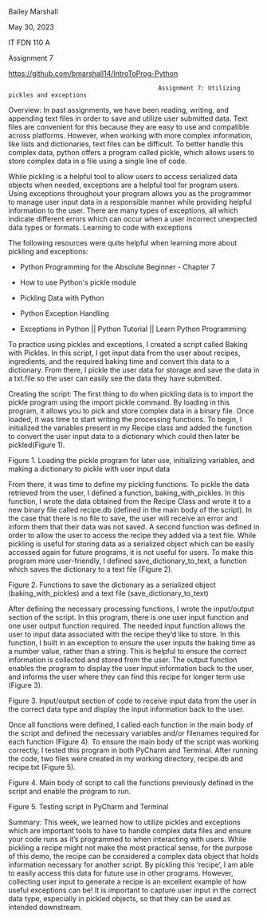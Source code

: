 Bailey Marshall

May 30, 2023

IT FDN 110 A

Assignment 7

https://github.com/bmarshall14/IntroToProg-Python

                                              Assignment 7: Utilizing pickles and exceptions


Overview: In past assignments, we have been reading, writing, and appending text files in order to save and utilize user submitted data. Text files are convenient for this because they are easy to use and compatible across platforms. However, when working with more complex information, like lists and dictionaries, text files can be difficult. To better handle this complex data, python offers a program called pickle, which allows users to store complex data in a file using a single line of code. 

While pickling is a helpful tool to allow users to access serialized data objects when needed, exceptions are a helpful tool for program users. Using exceptions throughout your program allows you as the programmer to manage user input data in a responsible manner while providing helpful information to the user. There are many types of exceptions, all which indicate different errors which can occur when a user incorrect unexpected data types or formats. Learning to code with exceptions 

The following resources were quite helpful when learning more about pickling and exceptions:

- Python Programming for the Absolute Beginner - Chapter 7

- How to use Python's pickle module

- Pickling Data with Python

- Python Exception Handling

- Exceptions in Python || Python Tutorial || Learn Python Programming


To practice using pickles and exceptions, I created a script called Baking with Pickles. In this script, I get input data from the user about recipes, ingredients, and the required baking time and convert this data to a dictionary. From there, I pickle the user data for storage and save the data in a txt.file so the user can easily see the data they have submitted.

Creating the script: The first thing to do when pickling data is to import the pickle program using the import pickle command. By loading in this program, it allows you to pick and store complex data in a binary file. Once loaded, it was time to start writing the processing functions. To begin, I initialized the variables present in my Recipe class and added the function to convert the user input data to a dictionary which could then later be pickled(Figure 1). 

Figure 1. Loading the pickle program for later use, initializing variables, and making a dictionary to pickle with user input data

From there, it was time to define my pickling functions. To pickle the data retrieved from the user, I defined a function, baking_with_pickles. In this function, I wrote the data obtained from the Recipe Class and wrote it to a new binary file called recipe.db (defined in the main body of the script). In the case that there is no file to save, the user will receive an error and inform them that their data was not saved. A second function was defined in order to allow the user to access the recipe they added via a text file. While pickling is useful for storing data as a serialized object which can be easily accessed again for future programs, it is not useful for users. To make this program more user-friendly, I defined save_dictionary_to_text, a function which saves the dictionary to a text file (Figure 2). 


Figure 2. Functions to save the dictionary as a serialized object (baking_with_pickles) and a text file (save_dictionary_to_text)

After defining the necessary processing functions, I wrote the input/output section of the script. In this program, there is one user input function and one user output function required. The needed input function allows the user to input data associated with the recipe they’d like to store. In this function, I built in an exception to ensure the user inputs the baking time as a number value, rather than a string. This is helpful to ensure the correct information is collected and stored from the user. The output function enables the program to display the user input information back to the user, and informs the user where they can find this recipe for longer term use (Figure 3).


Figure 3. Input/output section of code to receive input data from the user in the correct data type and display the input information back to the user.

Once all functions were defined, I called each function in the main body of the script and defined the necessary variables and/or filenames required for each function (Figure 4). To ensure the main body of the script was working correctly, I tested this program in both PyCharm and Terminal. After running the code, two files were created in my working directory, recipe.db and recipe.txt (Figure 5).

Figure 4. Main body of script to call the functions previously defined in the script and enable the program to run.



Figure 5. Testing script in PyCharm and Terminal

Summary: This week, we learned how to utilize pickles and exceptions which are important tools to have to handle complex data files and ensure your code runs as it’s programmed to when interacting with users. While pickling a recipe might not make the most practical sense, for the purpose of this demo, the recipe can be considered a complex data object that holds information necessary for another script. By pickling this ‘recipe’, I am able to easily access this data for future use in other programs. However, collecting user input to generate a recipe is an excellent example of how useful exceptions can be! It is important to capture user input in the correct data type, especially in pickled objects, so that they can be used as intended downstream. 
